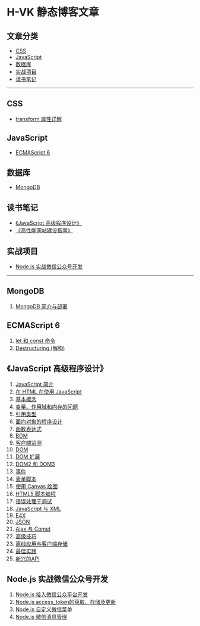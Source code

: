 
# H-VK 静态博客文章

## 文章分类
- [CSS](#user-content-css)
- [JavaScript](#user-content-javascript)
- [数据库](#user-content-数据库)
- [实战项目](#user-content-实战项目)
- [读书笔记](#user-content-读书笔记)
---
## CSS
- [transform 属性详解]()

## JavaScript
- [ECMAScript 6](#ecmascript-6)

## 数据库
- [MongoDB](#mongodb)

## 读书笔记
- [《JavaScript 高级程序设计》](#javascript-高级程序设计)
- [《高性能网站建设指南》]()

## 实战项目
- [Node.js 实战微信公众号开发](#nodejs-实战微信公众号开发)
---

## MongoDB
1. [MongoDB 简介与部署](https://github.com/SilenceHVK/Articles/issues/3)

## ECMAScript 6
1. [let 和 const 命令](https://github.com/SilenceHVK/Articles/issues/1)
2. [Destructuring (解构)](https://github.com/SilenceHVK/Articles/issues/2)

## 《JavaScript 高级程序设计》
1. [JavaScript 简介](https://github.com/SilenceHVK/Articles/issues/8)
2. [在 HTML 在使用 JavaScript]()
3. [基本概念]()
4. [变量、作用域和内存的问题]()
5. [引用类型]()
6. [面向对象的程序设计]()
7. [函数表达式]()
8. [BOM]()
9. [客户端监测]()
10. [DOM]()
11. [DOM 扩展]()
12. [DOM2 和 DOM3]()
13. [事件]()
14. [表单脚本]()
15. [使用 Canvas 绘图]()
16. [HTML5 脚本编程]()
17. [错误处理于调试]()
18. [JavaScript 与 XML]()
19. [E4X]()
20. [JSON]()
21. [Ajax 与 Comet]()
22. [高级技巧]()
23. [离线应用与客户端存储]()
24. [最佳实践]()
25. [新兴的API]()

## Node.js 实战微信公众号开发
1. [Node.js 接入微信公众平台开发](https://github.com/SilenceHVK/Articles/issues/4)
2. [Node.js access_token的获取、存储及更新](https://github.com/SilenceHVK/Articles/issues/5)
3. [Node.js 自定义微信菜单](https://github.com/SilenceHVK/Articles/issues/6)
4. [Node.js 微信消息管理](https://github.com/SilenceHVK/Articles/issues/7)

